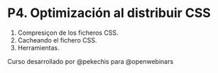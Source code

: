 # P4. Optimización al distribuir CSS

1. Compresiçon de los ficheros CSS.
2. Cacheando el fichero CSS.
3. Herramientas.

Curso desarrollado por @pekechis para @openwebinars